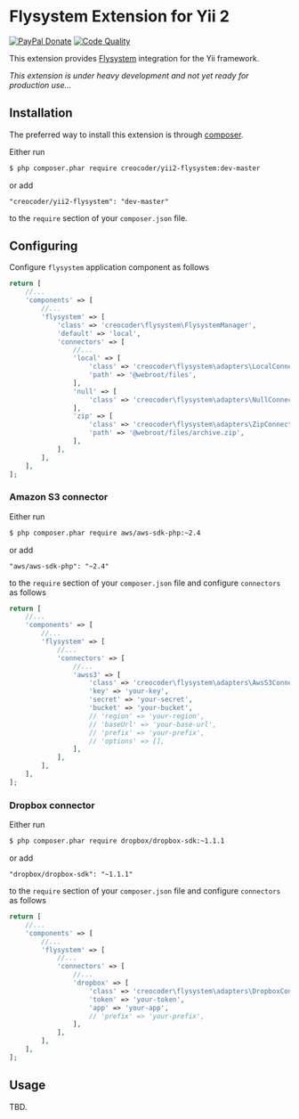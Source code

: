 # Flysystem Extension for Yii 2

[![PayPal Donate](https://www.paypalobjects.com/en_US/i/btn/btn_donate_LG.gif)](https://www.paypal.com/cgi-bin/webscr?cmd=_s-xclick&hosted_button_id=DU3XEJTE665EU)
[![Code Quality](https://img.shields.io/scrutinizer/g/creocoder/yii2-flysystem/master.svg?style=flat-square)](https://scrutinizer-ci.com/g/creocoder/yii2-flysystem/?branch=master)

This extension provides [Flysystem](http://flysystem.thephpleague.com/) integration for the Yii framework.

*This extension is under heavy development and not yet ready for production use...*

## Installation

The preferred way to install this extension is through [composer](http://getcomposer.org/download/).

Either run

```bash
$ php composer.phar require creocoder/yii2-flysystem:dev-master
```

or add

```
"creocoder/yii2-flysystem": "dev-master"
```

to the `require` section of your `composer.json` file.

## Configuring

Configure `flysystem` application component as follows

```php
return [
    //...
    'components' => [
        //...
        'flysystem' => [
            'class' => 'creocoder\flysystem\FlysystemManager',
            'default' => 'local',
            'connectors' => [
                //...
                'local' => [
                    'class' => 'creocoder\flysystem\adapters\LocalConnector',
                    'path' => '@webroot/files',
                ],
                'null' => [
                    'class' => 'creocoder\flysystem\adapters\NullConnector',
                ],
                'zip' => [
                    'class' => 'creocoder\flysystem\adapters\ZipConnector',
                    'path' => '@webroot/files/archive.zip',
                ],
            ],
        ],
    ],
];
```

### Amazon S3 connector

Either run

```bash
$ php composer.phar require aws/aws-sdk-php:~2.4
```

or add

```
"aws/aws-sdk-php": "~2.4"
```

to the `require` section of your `composer.json` file and configure `connectors` as follows

```php
return [
    //...
    'components' => [
        //...
        'flysystem' => [
            //...
            'connectors' => [
                //...
                'awss3' => [
                    'class' => 'creocoder\flysystem\adapters\AwsS3Connector',
                    'key' => 'your-key',
                    'secret' => 'your-secret',
                    'bucket' => 'your-bucket',
                    // 'region' => 'your-region',
                    // 'baseUrl' => 'your-base-url',
                    // 'prefix' => 'your-prefix',
                    // 'options' => [],
                ],
            ],
        ],
    ],
];
```

### Dropbox connector

Either run

```bash
$ php composer.phar require dropbox/dropbox-sdk:~1.1.1
```

or add

```
"dropbox/dropbox-sdk": "~1.1.1"
```

to the `require` section of your `composer.json` file and configure `connectors` as follows

```php
return [
    //...
    'components' => [
        //...
        'flysystem' => [
            //...
            'connectors' => [
                //...
                'dropbox' => [
                    'class' => 'creocoder\flysystem\adapters\DropboxConnector',
                    'token' => 'your-token',
                    'app' => 'your-app',
                    // 'prefix' => 'your-prefix',
                ],
            ],
        ],
    ],
];
```

## Usage

TBD.
